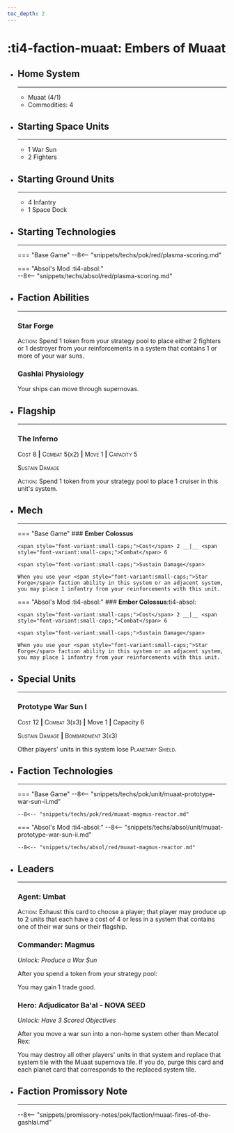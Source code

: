 ```yaml
---
toc_depth: 2
---
```


# :ti4-faction-muaat: Embers of Muaat

<div class="grid cards" markdown>

-   ## __Home System__

    ---

    * Muaat (4/1)
    * Commodities: 4

</div>

<div class="grid cards" markdown>

-   ## __Starting Space Units__

    ---

    * 1 War Sun
    * 2 Fighters

-   ## __Starting Ground Units__

    ---

    * 4 Infantry
    * 1 Space Dock

-   ## __Starting Technologies__

    ---
    === "Base Game"
        --8<-- "snippets/techs/pok/red/plasma-scoring.md"

    === "Absol's Mod :ti4-absol:"  
        --8<-- "snippets/techs/absol/red/plasma-scoring.md"

-   ## __Faction Abilities__

    ---
    ### **Star Forge**
    
    <span style="font-variant:small-caps;">Action</span>: Spend 1 token from your strategy pool to place either 2 fighters or 1 destroyer from your reinforcements in a system that contains 1 or more of your war suns.

    ### **Gashlai Physiology**

    Your ships can move through supernovas.

-   ## __Flagship__

    ---
    ### **The Inferno**
    
    <span style="font-variant:small-caps;">Cost</span> 8 __|__ <span style="font-variant:small-caps;">Combat</span> 5(x2) __|__ <span style="font-variant:small-caps;">Move</span> 1 __|__ <span style="font-variant:small-caps;">Capacity</span> 5
    
    <span style="font-variant:small-caps;">Sustain Damage</span>

    <span style="font-variant:small-caps;">Action</span>: Spend 1 token from your strategy pool to place 1 cruiser in this unit's system.

-   ## __Mech__

    ---
    === "Base Game"
        ### **Ember Colossus**
        
        <span style="font-variant:small-caps;">Cost</span> 2 __|__ <span style="font-variant:small-caps;">Combat</span> 6
        
        <span style="font-variant:small-caps;">Sustain Damage</span>

        When you use your <span style="font-variant:small-caps;">Star Forge</span> faction ability in this system or an adjacent system, you may place 1 infantry from your reinforcements with this unit.

    === "Absol's Mod :ti4-absol:"
        ### **Ember Colossus**:ti4-absol:
        
        <span style="font-variant:small-caps;">Cost</span> 2 __|__ <span style="font-variant:small-caps;">Combat</span> 6
        
        <span style="font-variant:small-caps;">Sustain Damage</span>

        When you use your <span style="font-variant:small-caps;">Star Forge</span> faction ability in this system or an adjacent system, you may place 1 infantry from your reinforcements with this unit.

</div>

<div class="grid cards" markdown>

-   ## __Special Units__

    ---
    ### **Prototype War Sun I**
    
    <span style="font-variant:small-caps;">Cost</span> 12 __|__ <span style="font-variant:small-caps;">Combat</span> 3(x3) __|__ Move 1 __|__ Capacity 6

    <span style="font-variant:small-caps;">Sustain Damage</span>
    __|__ <span style="font-variant:small-caps;">Bombardment 3(x3)</span>

    Other players' units in this system lose <span style="font-variant:small-caps;">Planetary Shield</span>.

</div>

<div class="grid cards" markdown>

-   ## __Faction Technologies__

    ---
    === "Base Game"
        --8<-- "snippets/techs/pok/unit/muaat-prototype-war-sun-ii.md"

        --8<-- "snippets/techs/pok/red/muaat-magmus-reactor.md"

    === "Absol's Mod :ti4-absol:"
        --8<-- "snippets/techs/absol/unit/muaat-prototype-war-sun-ii.md"

        --8<-- "snippets/techs/absol/red/muaat-magmus-reactor.md"

-   ## __Leaders__

    ---
    ### **Agent**: Umbat
    
    <span style="font-variant:small-caps;">Action</span>: Exhaust this card to choose a player; that player may produce up to 2 units that each have a cost of 4 or less in a system that contains one of their war suns or their flagship.

    ### **Commander**: Magmus
    
    _Unlock: Produce a War Sun_

    After you spend a token from your strategy pool:
    
    You may gain 1 trade good.

    ### **Hero**: Adjudicator Ba'al - NOVA SEED
    
    _Unlock: Have 3 Scored Objectives_

    After you move a war sun into a non-home system other than Mecatol Rex:

    You may destroy all other players' units in that system and replace that system tile with the Muaat supernova tile. 
    If you do, purge this card and each planet card that corresponds to the replaced system tile.

-   ## __Faction Promissory Note__

    ---
    --8<-- "snippets/promissory-notes/pok/faction/muaat-fires-of-the-gashlai.md"

</div>